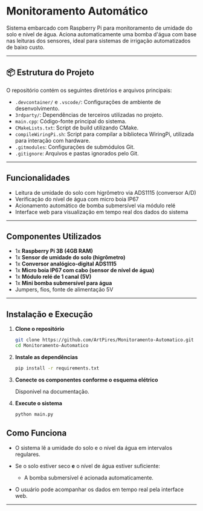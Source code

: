 #  Monitoramento Automático

Sistema embarcado com Raspberry Pi para monitoramento de umidade do solo e nível de água. Aciona automaticamente uma bomba d'água com base nas leituras dos sensores, ideal para sistemas de irrigação automatizados de baixo custo.

---

## 📦 Estrutura do Projeto

O repositório contém os seguintes diretórios e arquivos principais:

- `.devcontainer/` e `.vscode/`: Configurações de ambiente de desenvolvimento.
- `3rdparty/`: Dependências de terceiros utilizadas no projeto.
- `main.cpp`: Código-fonte principal do sistema.
- `CMakeLists.txt`: Script de build utilizando CMake.
- `compileWiringPi.sh`: Script para compilar a biblioteca WiringPi, utilizada para interação com hardware.
- `.gitmodules`: Configurações de submódulos Git.
- `.gitignore`: Arquivos e pastas ignorados pelo Git.

---

##  Funcionalidades

- Leitura de umidade do solo com higrômetro via ADS1115 (conversor A/D)
- Verificação do nível de água com micro boia IP67
- Acionamento automático de bomba submersível via módulo relé
- Interface web para visualização em tempo real dos dados do sistema

---

##  Componentes Utilizados

- 1x **Raspberry Pi 3B (4GB RAM)**
- 1x **Sensor de umidade do solo (higrômetro)**
- 1x **Conversor analógico-digital ADS1115**
- 1x **Micro boia IP67 com cabo (sensor de nível de água)**
- 1x **Módulo relé de 1 canal (5V)**
- 1x **Mini bomba submersível para água**
- Jumpers, fios, fonte de alimentação 5V

---

##  Instalação e Execução

1. **Clone o repositório**
   ```bash
   git clone https://github.com/ArtPires/Monitoramento-Automatico.git
   cd Monitoramento-Automatico
   ```

2. **Instale as dependências**
   ```bash
   pip install -r requirements.txt
   ```

3. **Conecte os componentes conforme o esquema elétrico**
  
   Disponivel na documentação.

4. **Execute o sistema**
   ```bash
   python main.py
   ```


##  Como Funciona

- O sistema lê a umidade do solo e o nível da água em intervalos regulares.

- Se o solo estiver seco **e** o nível de água estiver suficiente:

  - A bomba submersível é acionada automaticamente.

- O usuário pode acompanhar os dados em tempo real pela interface web.

---

